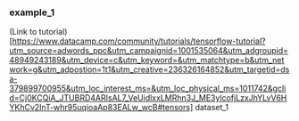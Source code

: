 ### example_1
(Link to tutorial)[https://www.datacamp.com/community/tutorials/tensorflow-tutorial?utm_source=adwords_ppc&utm_campaignid=1001535064&utm_adgroupid=48949243189&utm_device=c&utm_keyword=&utm_matchtype=b&utm_network=g&utm_adpostion=1t1&utm_creative=236326164852&utm_targetid=dsa-379899700955&utm_loc_interest_ms=&utm_loc_physical_ms=1011742&gclid=Cj0KCQiA_JTUBRD4ARIsAL7_VeUidlxxLMRhn3J_ME3ylcofjLzxJhYLvV6HYKhCv2InT-whr95uqioaAp83EALw_wcB#tensors]
dataset_1


